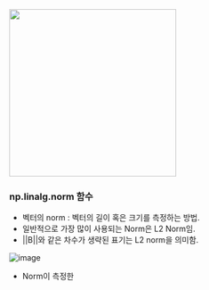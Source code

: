 

<img src="https://github.com/sandartchip/TIL/assets/15938354/9711ff3b-73f5-4947-b4d5-760b8bb15bcc" width="300px"/>

### np.linalg.norm 함수

- 벡터의 norm : 벡터의 길이 혹은 크기를 측정하는 방법.
- 일반적으로 가장 많이 사용되는 Norm은 L2 Norm임.
- ||B||와 같은 차수가 생략된 표기는 L2 norm을 의미함. 


![image](https://github.com/sandartchip/TIL/assets/15938354/d679b3f5-4ead-48d8-9cc6-22f3b89a3603)


- Norm이 측정한 
